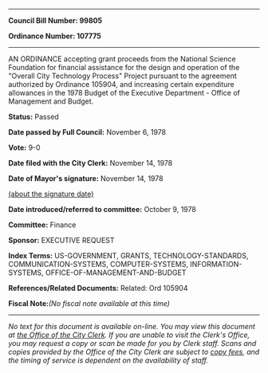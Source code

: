 

********

**Council Bill Number: 99805**
   
**Ordinance Number: 107775**
********

 AN ORDINANCE accepting grant proceeds from the National Science Foundation for financial assistance for the design and operation of the "Overall City Technology Process" Project pursuant to the agreement authorized by Ordinance 105904, and increasing certain expenditure allowances in the 1978 Budget of the Executive Department - Office of Management and Budget.

**Status:** Passed
   
**Date passed by Full Council:** November 6, 1978
   
**Vote:** 9-0
   
**Date filed with the City Clerk:** November 14, 1978
   
**Date of Mayor's signature:** November 14, 1978
   
[(about the signature date)](/~public/approvaldate.htm)
   
   
   
**Date introduced/referred to committee:** October 9, 1978
   
**Committee:** Finance
   
**Sponsor:** EXECUTIVE REQUEST
   
   
**Index Terms:** US-GOVERNMENT, GRANTS, TECHNOLOGY-STANDARDS, COMMUNICATION-SYSTEMS, COMPUTER-SYSTEMS, INFORMATION-SYSTEMS, OFFICE-OF-MANAGEMENT-AND-BUDGET

**References/Related Documents:** Related: Ord 105904

**Fiscal Note:**_(No fiscal note available at this time)_
********

_No text for this document is available on-line. You may view this document at [the Office of the City Clerk](http://www.seattle.gov/leg/clerk/contactUs.htm). If you are unable to visit the Clerk's Office, you may request a copy or scan be made for you by Clerk staff. Scans and copies provided by the Office of the City Clerk are subject to [copy fees](http://clerk.seattle.gov/~public/clerkfees.htm), and the timing of service is dependent on the availability of staff._

